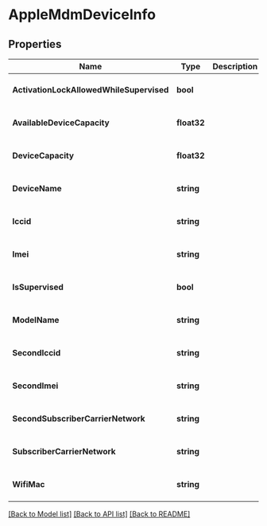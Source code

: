 # AppleMdmDeviceInfo

## Properties
Name | Type | Description | Notes
------------ | ------------- | ------------- | -------------
**ActivationLockAllowedWhileSupervised** | **bool** |  | [optional] [default to null]
**AvailableDeviceCapacity** | **float32** |  | [optional] [default to null]
**DeviceCapacity** | **float32** |  | [optional] [default to null]
**DeviceName** | **string** |  | [optional] [default to null]
**Iccid** | **string** |  | [optional] [default to null]
**Imei** | **string** |  | [optional] [default to null]
**IsSupervised** | **bool** |  | [optional] [default to null]
**ModelName** | **string** |  | [optional] [default to null]
**SecondIccid** | **string** |  | [optional] [default to null]
**SecondImei** | **string** |  | [optional] [default to null]
**SecondSubscriberCarrierNetwork** | **string** |  | [optional] [default to null]
**SubscriberCarrierNetwork** | **string** |  | [optional] [default to null]
**WifiMac** | **string** |  | [optional] [default to null]

[[Back to Model list]](../README.md#documentation-for-models) [[Back to API list]](../README.md#documentation-for-api-endpoints) [[Back to README]](../README.md)


